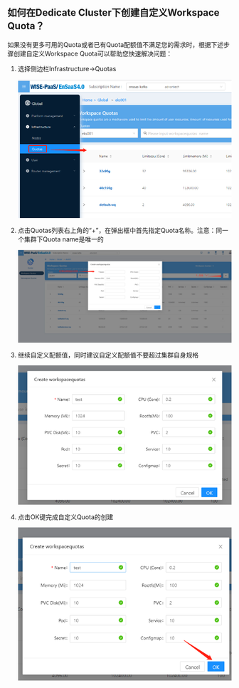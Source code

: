 
## 如何在Dedicate Cluster下创建自定义Workspace Quota？
如果没有更多可用的Quota或者已有Quota配额值不满足您的需求时，根据下述步骤创建自定义Workspace Quota可以帮助您快速解决问题：
1. 选择侧边栏Infrastructure->Quotas

   ![QuotaPage](imgs/QuotaPage.png)

2. 点击Quotas列表右上角的“+”，在弹出框中首先指定Quota名称。注意：同一个集群下Quota name是唯一的

   ![](imgs/EditQuota1.png)

3. 继续自定义配额值，同时建议自定义配额值不要超过集群自身规格

   ![](imgs/EditQuota2.png)

4. 点击OK键完成自定义Quota的创建

   ![](imgs/CreateQuota.png)


